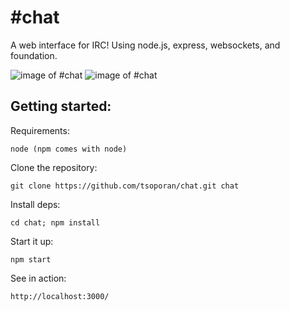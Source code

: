  #chat
======

A web interface for IRC! Using node.js, express, websockets, and foundation.


![image of #chat](http://imgur.com/Ej2rJs6.png)
![image of #chat](http://imgur.com/D212rJ6.png)

Getting started:
----------------

Requirements:

```
node (npm comes with node)
```

Clone the repository:
```
git clone https://github.com/tsoporan/chat.git chat
```

Install deps:
```
cd chat; npm install
```

Start it up:
```
npm start
```

See in action:
``` 
http://localhost:3000/
```
